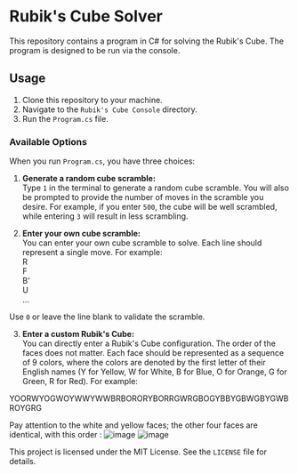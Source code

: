 # Rubik's Cube Solver

This repository contains a program in C# for solving the Rubik's Cube. The program is designed to be run via the console.

## Usage

1. Clone this repository to your machine.
2. Navigate to the `Rubik's Cube Console` directory.
3. Run the `Program.cs` file.

### Available Options

When you run `Program.cs`, you have three choices:

1. **Generate a random cube scramble:**  
   Type `1` in the terminal to generate a random cube scramble. You will also be prompted to provide the number of moves in the scramble you desire. For example, if you enter `500`, the cube will be well scrambled, while entering `3` will result in less scrambling.

2. **Enter your own cube scramble:**  
   You can enter your own cube scramble to solve. Each line should represent a single move. For example: <br />
R <br />
F <br />
B' <br />
U <br />
...

Use `0` or leave the line blank to validate the scramble.

3. **Enter a custom Rubik's Cube:**  
You can directly enter a Rubik's Cube configuration. The order of the faces does not matter. Each face should be represented as a sequence of 9 colors, where the colors are denoted by the first letter of their English names (Y for Yellow, W for White, B for Blue, O for Orange, G for Green, R for Red). For example:

YOORWYOGWOYWWYWWBRBORORYBORRGWRGBOGYBBYGBWGBYGWBROYGRG

Pay attention to the white and yellow faces; the other four faces are identical, with this order :
![image](https://github.com/Wronskode/Rubik-s-cube-solver/assets/142849734/3d6a8e06-f8df-4901-bcf5-26ff7947201e)
![image](https://github.com/Wronskode/Rubik-s-cube-solver/assets/142849734/39e0516b-400f-4ce7-a232-c72945366a3f)

This project is licensed under the MIT License. See the `LICENSE` file for details.
